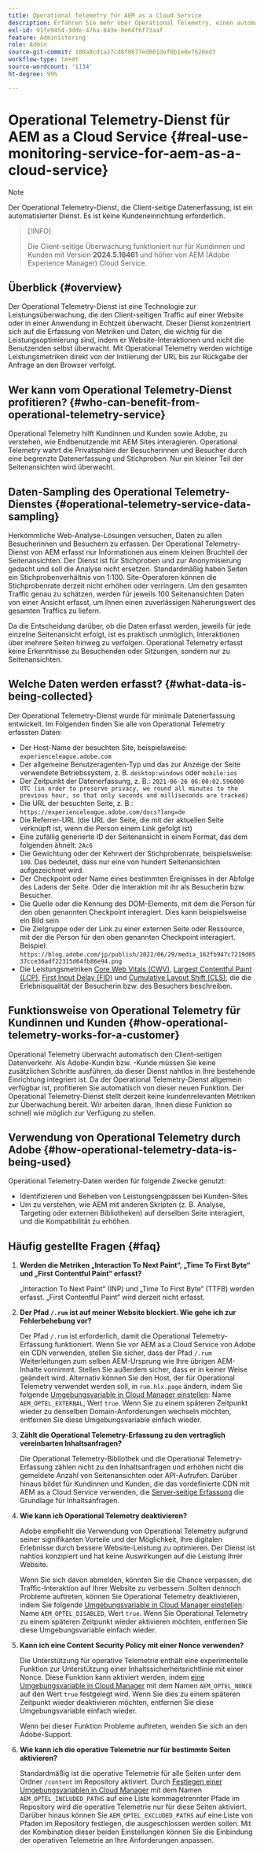 ```yaml
---
title: Operational Telemetry für AEM as a Cloud Service
description: Erfahren Sie mehr über Operational Telemetry, einen automatisierten Dienst, der die Überwachung der Client-seitigen Datenerfassung ermöglicht.
exl-id: 91fe9454-3dde-476a-843e-0e64f6f73aaf
feature: Administering
role: Admin
source-git-commit: 100a8cd1a27cd8f0677ed001def0b1e0e7b20ed3
workflow-type: tm+mt
source-wordcount: '1134'
ht-degree: 99%

---
```


# Operational Telemetry-Dienst für AEM as a Cloud Service {#real-use-monitoring-service-for-aem-as-a-cloud-service}

>[!NOTE]
>
>Der Operational Telemetry-Dienst, die Client-seitige Datenerfassung, ist ein automatisierter Dienst. Es ist keine Kundeneinrichtung erforderlich.

>[!INFO]
>
>Die Client-seitige Überwachung funktioniert nur für Kundinnen und Kunden mit Version **2024.5.16461** und höher von AEM (Adobe Experience Manager) Cloud Service.

## Überblick {#overview}

Der Operational Telemetry-Dienst ist eine Technologie zur Leistungsüberwachung, die den Client-seitigen Traffic auf einer Website oder in einer Anwendung in Echtzeit überwacht. Dieser Dienst konzentriert sich auf die Erfassung von Metriken und Daten, die wichtig für die Leistungsoptimierung sind, indem er Website-Interaktionen und nicht die Benutzenden selbst überwacht. Mit Operational Telemetry werden wichtige Leistungsmetriken direkt von der Initiierung der URL bis zur Rückgabe der Anfrage an den Browser verfolgt.

## Wer kann vom Operational Telemetry-Dienst profitieren? {#who-can-benefit-from-operational-telemetry-service}

Operational Telemetry hilft Kundinnen und Kunden sowie Adobe, zu verstehen, wie Endbenutzende mit AEM Sites interagieren. Operational Telemetry wahrt die Privatsphäre der Besucherinnen und Besucher durch eine begrenzte Datenerfassung und Stichproben. Nur ein kleiner Teil der Seitenansichten wird überwacht.

## Daten-Sampling des Operational Telemetry-Dienstes {#operational-telemetry-service-data-sampling}

Herkömmliche Web-Analyse-Lösungen versuchen, Daten zu allen Besucherinnen und Besuchern zu erfassen. Der Operational Telemetry-Dienst von AEM erfasst nur Informationen aus einem kleinen Bruchteil der Seitenansichten. Der Dienst ist für Stichproben und zur Anonymisierung gedacht und soll die Analyse nicht ersetzen. Standardmäßig haben Seiten ein Stichprobenverhältnis von 1:100. Site-Operatoren können die Stichprobenrate derzeit nicht erhöhen oder verringern. Um den gesamten Traffic genau zu schätzen, werden für jeweils 100 Seitenansichten Daten von einer Ansicht erfasst, um Ihnen einen zuverlässigen Näherungswert des gesamten Traffics zu liefern.

Da die Entscheidung darüber, ob die Daten erfasst werden, jeweils für jede einzelne Seitenansicht erfolgt, ist es praktisch unmöglich, Interaktionen über mehrere Seiten hinweg zu verfolgen. Operational Telemetry erfasst keine Erkenntnisse zu Besuchenden oder Sitzungen, sondern nur zu Seitenansichten.

## Welche Daten werden erfasst? {#what-data-is-being-collected}

Der Operational Telemetry-Dienst wurde für minimale Datenerfassung entwickelt. Im Folgenden finden Sie alle von Operational Telemetry erfassten Daten:

* Der Host-Name der besuchten Site, beispielsweise: `experienceleague.adobe.com`
* Der allgemeine Benutzeragenten-Typ und das zur Anzeige der Seite verwendete Betriebssystem, z. B. `desktop:windows` oder `mobile:ios`
* Der Zeitpunkt der Datenerfassung, z. B.: `2021-06-26 06:00:02.596000 UTC (in order to preserve privacy, we round all minutes to the previous hour, so that only seconds and milliseconds are tracked)`
* Die URL der besuchten Seite, z. B.: `https://experienceleague.adobe.com/docs?lang=de`
* Die Referrer-URL (die URL der Seite, die mit der aktuellen Seite verknüpft ist, wenn die Person einem Link gefolgt ist)
* Eine zufällig generierte ID der Seitenansicht in einem Format, das dem folgenden ähnelt: `2Ac6`
* Die Gewichtung oder der Kehrwert der Stichprobenrate, beispielsweise: `100`. Das bedeutet, dass nur eine von hundert Seitenansichten aufgezeichnet wird.
* Der Checkpoint oder Name eines bestimmten Ereignisses in der Abfolge des Ladens der Seite. Oder die Interaktion mit ihr als Besucherin bzw. Besucher.
* Die Quelle oder die Kennung des DOM-Elements, mit dem die Person für den oben genannten Checkpoint interagiert. Dies kann beispielsweise ein Bild sein
* Die Zielgruppe oder der Link zu einer externen Seite oder Ressource, mit der die Person für den oben genannten Checkpoint interagiert. Beispiel: `https://blog.adobe.com/jp/publish/2022/06/29/media_162fb947c7219d0537cce36adf22315d64fb86e94.png`
* Die Leistungsmetriken [Core Web Vitals (CWV)](https://web.dev/articles/lcp), [Largest Contentful Paint (LCP)](https://web.dev/articles/lcp), [First Input Delay (FID)](https://web.dev/articles/inp) und [Cumulative Layout Shift (CLS)](https://web.dev/articles/cls), die die Erlebnisqualität der Besucherin bzw. des Besuchers beschreiben.

## Funktionsweise von Operational Telemetry für Kundinnen und Kunden {#how-operational-telemetry-works-for-a-customer}

Operational Telemetry überwacht automatisch den Client-seitigen Datenverkehr. Als Adobe-Kundin bzw. -Kunde müssen Sie keine zusätzlichen Schritte ausführen, da dieser Dienst nahtlos in Ihre bestehende Einrichtung integriert ist. Da der Operational Telemetry-Dienst allgemein verfügbar ist, profitieren Sie automatisch von dieser neuen Funktion. Der Operational Telemetry-Dienst stellt derzeit keine kundenrelevanten Metriken zur Überwachung bereit. Wir arbeiten daran, Ihnen diese Funktion so schnell wie möglich zur Verfügung zu stellen.

<!-- Alexandru: hiding temporarily, until we figure out where this needs to be linked to 

If you wish to leverage more insights with this new feature to optimize your digital experiences effortlessly, please see here (link to Row 99). -->

## Verwendung von Operational Telemetry durch Adobe {#how-operational-telemetry-data-is-being-used}

Operational Telemetry-Daten werden für folgende Zwecke genutzt:

* Identifizieren und Beheben von Leistungsengpässen bei Kunden-Sites
* Um zu verstehen, wie AEM mit anderen Skripten (z. B. Analyse, Targeting oder externen Bibliotheken) auf derselben Seite interagiert, und die Kompatibilität zu erhöhen.
<!--
## Limitations and understanding variance in page views and performance metrics {#limitations-and-understanding-variance-in-page-views-and-performance-metrics}

Here are key considerations for customers to keep in mind when interpreting their Operational Telemetry data:

1. **Tracker blockers**

   * End-users employing tracker blockers or privacy extensions can impede Operational Telemetry data collection, as these tools restrict the tracking scripts' execution. This restriction may lead to underreported page views and user interactions, creating a discrepancy between actual site activity and the data captured by Operational Telemetry.

1. **Limitations in capturing headless API/JSON calls**

   * Operational Telemetry data service focuses on the client-side experience and doesn't capture the backend API or JSON calls made from a non-AEM headless app at this time. The exclusion of these calls from Operational Telemetry service data creates variances from the content requests measured by CDN Analytics.
-->

## Häufig gestellte Fragen {#faq}

<!-- REMOVED THIS FAQ AS PER EMAIL REQUEST FROM SHWETA DUA, SEPTEMBER 4, 2024 TO THE DL-AEM-DOCS GROUP 
1. **Can customers integrate the Operational Telemetry service scripts with third-party systems like Dynatrace?**

   Yes.
-->

1. **Werden die Metriken „Interaction To Next Paint“, „Time To First Byte“ und „First Contentful Paint“ erfasst?**

   „Interaction To Next Paint“ (INP) und „Time To First Byte“ (TTFB) werden erfasst.  „First Contentful Paint“ wird derzeit nicht erfasst.

1. **Der Pfad `/.rum` ist auf meiner Website blockiert. Wie gehe ich zur Fehlerbehebung vor?**

   Der Pfad `/.rum` ist erforderlich, damit die Operational Telemetry-Erfassung funktioniert. Wenn Sie vor AEM as a Cloud Service von Adobe ein CDN verwenden, stellen Sie sicher, dass der Pfad `/.rum` Weiterleitungen zum selben AEM-Ursprung wie Ihre übrigen AEM-Inhalte vornimmt. Stellen Sie außerdem sicher, dass er in keiner Weise geändert wird. Alternativ können Sie den Host, der für Operational Telemetry verwendet werden soll, in `rum.hlx.page` ändern, indem Sie folgende [Umgebungsvariable in Cloud Manager einstellen](/help/implementing/cloud-manager/environment-variables.md#add-variables): Name `AEM_OPTEL_EXTERNAL`, Wert `true`. Wenn Sie zu einem späteren Zeitpunkt wieder zu denselben Domain-Anforderungen wechseln möchten, entfernen Sie diese Umgebungsvariable einfach wieder.

1. **Zählt die Operational Telemetry-Erfassung zu den vertraglich vereinbarten Inhaltsanfragen?**

   Die Operational Telemetry-Bibliothek und die Operational Telemetry-Erfassung zählen nicht zu den Inhaltsanfragen und erhöhen nicht die gemeldete Anzahl von Seitenansichten oder API-Aufrufen. Darüber hinaus bildet für Kundinnen und Kunden, die das vordefinierte CDN mit AEM as a Cloud Service verwenden, die [Server-seitige Erfassung](#serverside-collection) die Grundlage für Inhaltsanfragen.

1. **Wie kann ich Operational Telemetry deaktivieren?**

   Adobe empfiehlt die Verwendung von Operational Telemetry aufgrund seiner signifikanten Vorteile und der Möglichkeit, Ihre digitalen Erlebnisse durch bessere Website-Leistung zu optimieren. Der Dienst ist nahtlos konzipiert und hat keine Auswirkungen auf die Leistung Ihrer Website.

   Wenn Sie sich davon abmelden, könnten Sie die Chance verpassen, die Traffic-Interaktion auf Ihrer Website zu verbessern. Sollten dennoch Probleme auftreten, können Sie Operational Telemetry deaktivieren, indem Sie folgende [Umgebungsvariable in Cloud Manager einstellen](/help/implementing/cloud-manager/environment-variables.md#add-variables): Name `AEM_OPTEL_DISABLED`, Wert `true`. Wenn Sie Operational Telemetry zu einem späteren Zeitpunkt wieder aktivieren möchten, entfernen Sie diese Umgebungsvariable einfach wieder.

1. **Kann ich eine Content Security Policy mit einer Nonce verwenden?**

   Die Unterstützung für operative Telemetrie enthält eine experimentelle Funktion zur Unterstützung einer Inhaltssicherheitsrichtlinie mit einer Nonce. Diese Funktion kann aktiviert werden, indem [eine Umgebungsvariable in Cloud Manager](/help/implementing/cloud-manager/environment-variables.md#add-variables) mit dem Namen `AEM_OPTEL_NONCE` auf den Wert `true` festgelegt wird. Wenn Sie dies zu einem späteren Zeitpunkt wieder deaktivieren möchten, entfernen Sie diese Umgebungsvariable einfach wieder.

   Wenn bei dieser Funktion Probleme auftreten, wenden Sie sich an den Adobe-Support.

1. **Wie kann ich die operative Telemetrie nur für bestimmte Seiten aktivieren?**

   Standardmäßig ist die operative Telemetrie für alle Seiten unter dem Ordner `/content` im Repository aktiviert. Durch [Festlegen einer Umgebungsvariablen in Cloud Manager](/help/implementing/cloud-manager/environment-variables.md#add-variables) mit dem Namen `AEM_OPTEL_INCLUDED_PATHS` auf eine Liste kommagetrennter Pfade im Repository wird die operative Telemetrie nur für diese Seiten aktiviert. Darüber hinaus können Sie `AEM_OPTEL_EXCLUDED_PATHS` auf eine Liste von Pfaden im Repository festlegen, die ausgeschlossen werden sollen. Mit der Kombination dieser beiden Einstellungen können Sie die Einbindung der operativen Telemetrie an Ihre Anforderungen anpassen.

